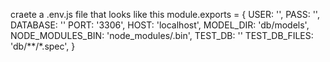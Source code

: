 craete a .env.js file that looks like this
module.exports = {
    USER: '',
    PASS: '',
    DATABASE: ''
    PORT: '3306',
    HOST: 'localhost',
    MODEL_DIR: 'db/models',
    NODE_MODULES_BIN: 'node_modules/.bin',
    TEST_DB: ''
    TEST_DB_FILES: 'db/**/*.spec',
}
